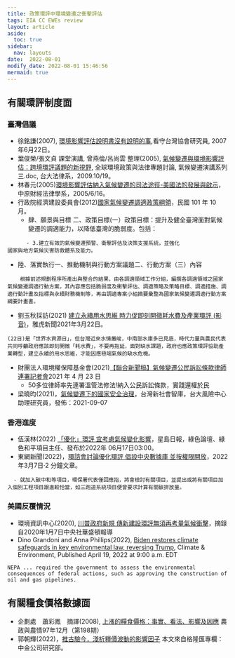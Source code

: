 ```yaml
---
title: 政策環評中環境變遷之衝擊評估
tags: EIA CC EWEs review
layout: article
aside:
  toc: true
sidebar:
  nav: layouts
date:  2022-08-01
modify_date: 2022-08-01 15:46:56
mermaid: true
---
```

## 有關環評制度面
### 臺灣倡議
- 徐銘謙(2007), [環境影響評估說明書沒有說明的事](https://www.taiwanwatch.org.tw/node/302),看守台灣協會研究員, 2007年6月22日。
- 葉俊榮/張文貞 課堂演講, 曾燕倫/呂尚雲 整理(2005), [氣候變遷與環境影響評估：跨境環評議題的新視野](http://www.law.ntu.edu.tw/ntulawples/UserFiles/images/class%20note%203.pdf), 全球環境政策與法律專題討論, 氣候變遷演講系列三.doc, 台大法律系，2009.10/19。
- 林春元(2005)[環境影響評估納入氣候變遷的司法途徑-美國法的發展與啟示](http://cycu.lawbank.com.tw/Download/35/011120001.pdf)，中原財經法律學系，2005/6/16。
- 行政院經濟建設委員會(2012)[國家氣候變遷調適政策綱領](https://ws.ndc.gov.tw/Download.ashx?u=LzAwMS9hZG1pbmlzdHJhdG9yLzEwL3JlbGZpbGUvNTU2Ni83MDgwLzAwMTcxMjRfNS5wZGY%3D&n=MTAxMTAxMOWci%2BWutuawo%2BWAmeiuiumBt%2Biqv%2BmBqeaUv%2Betlue2semgmCjkv67mraMpLnBkZg%3D%3D&icon=..pdf)，民國 101 年 10 月。
  - 肆、願景與目標 二、政策目標(一）政策目標：提升及健全臺灣面對氣候變遷的調適能力，以降低臺灣的脆弱度。包括：

```
      - 3.建立有效的氣候變遷預警、衝擊評估及決策支援系統，並強化
國家與地方氣候災害防救體系及能力。
```
  - 陸、落實執行一、推動機制與行動方案議題二、行動方案（三）內容

```
    根據前述規劃程序所產出與整合的結果，由各調適領域工作分組，編撰各調適領域之國家氣候變遷調適行動方案，其內容應包括脆弱度及衝擊評估、調適策略及策略目標、調適措施、調適行動計畫及指標與永續財務機制等，再由調適專案小組摘要彙整為國家氣候變遷調適行動方案綱要計畫書。
```

- 劉玉秋採訪(2021) [建立永續用水思維 時力促即刻開徵耗水費及產業環評 (影音)](https://tw.news.yahoo.com/建立永續用水思維-時力促即刻開徵耗水費及產業環評-022945127.html)，雅虎新聞2021年3月22日。

```
(22日)是「世界水資源日」，但台灣近來水情嚴峻，中南部水庫多已見底，時代力量與農民代表共同呼籲政府應該即刻開徵「耗水費」，不要再拖延，面對缺水課題，政府也應政策環評協助產業轉型，建立永續的用水思維，才能因應極端氣候的缺水危機。
```
- 財團法人環境權保障基金會(2021)[【聯合新聞稿】氣候變遷公民訴訟條款律師連署記者會](https://erf.org.tw/20210423p/)2021 年 4 月 23 日 
  - 50多位律師率先連署溫管法修法!納入公民訴訟條款，實踐還權於民
- 梁曉昀(2021)，[氣候變遷下的國家安全治理](http://www.taiwansig.tw/index.php/政策報告/環保生態/8795-氣候變遷下的國家安全治理)，台灣新社會智庫，台大風險中心助理研究員，發佈：2021-09-07

### 香港進度
- 伍漢林(2022) [「優化」環評 宜考慮氣候變化影響]()，星島日報，綠色論壇、綠色和平項目主任、發布於2022年 06月17日03:00。
- 東網新聞(2022)，[環諮會討論優化環評 倡設中央數據庫 並按權限開放](https://hk.news.yahoo.com/環諮會討論優化環評-倡設中央數據庫-並按權限開放-122601736.html)，2022年3月7日·2 分鐘文章。

```
  - 就加入碳中和等項目，環保署代表僅回應指，將會檢討有關項目，並提出或將有關項目加入個別工程項目跟進較恰當，如三跑道系統項目便曾要求計算有關碳排放量。
```  

### 美國反覆情況
- 環境資訊中心(2020), [川普政府新規 傳新建設環評無須再考量氣候衝擊](https://e-info.org.tw/node/222446)，摘錄自2020年1月7日中央社華盛頓報導
-  Dino Grandoni and Anna Phillips(2022), [Biden restores climate safeguards in key environmental law, reversing Trump](https://www.washingtonpost.com/climate-environment/2022/04/19/biden-nepa-climate-trump/), Climate & Environment, Published April 19, 2022 at 9:00 a.m. EDT

```
NEPA ... required the government to assess the environmental consequences of federal actions, such as approving the construction of oil and gas pipelines.
```

## 有關糧食價格數據面
- 企劃處　蕭彩鳳　摘譯(2008), [上漲的糧食價格：事實、看法、影響及因應](https://www.coa.gov.tw/ws.php?id=18650) 農政與農情97年12月（第198期）
- 郭朝輝(2022)，[推古驗今，淺析糧價波動的影響因子](https://www.usmartsecurities.com/en/news-detail/6921720454558384586) 本文來自格隆匯專欄：中金公司研究部。